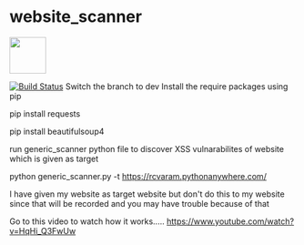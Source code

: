# website_scanner

<img src="https://d2hhs94aauusoe.cloudfront.net/wp-content/uploads/2020/03/agence-olloweb-d9ILr-dbEdg-unsplash-scaled.jpg" height="64px"/>

[![Build Status](https://travis-ci.org/zold-io/zold.svg?branch=master)](https://travis-ci.org/zold-io/zold)
Switch the branch to dev
Install the require packages using pip

pip install requests

pip install beautifulsoup4

run generic_scanner python file to discover XSS vulnarabilites of website which is given as target

python generic_scanner.py -t  https://rcvaram.pythonanywhere.com/

I have given my website as target website but don't do this to my website since that will be recorded and you may have trouble because of that


Go to this video to watch how it works.....
https://www.youtube.com/watch?v=HqHi_Q3FwUw
